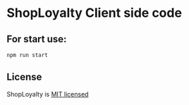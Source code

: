 # ShopLoyalty Client side code

## For start use:

```bash
npm run start
```

## License

ShopLoyalty is [MIT licensed](https://github.com/KostaD02/ShopLoyalty/blob/main/LICENSE)
